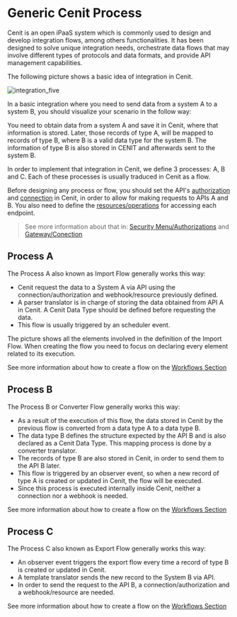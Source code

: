 # Generic Cenit Process

Cenit is an open iPaaS system which is commonly used to design and develop integration flows, among others functionalities. It has been designed to solve unique integration needs, orchestrate data flows that may involve different types of protocols and data formats, and provide API management capabilities.

The following picture shows a basic idea of integration in Cenit.

![integration_five](https://user-images.githubusercontent.com/30662690/64360139-d03ba980-cfd7-11e9-9ddd-3ad6c7af744f.jpg)

In a basic integration where you need to send data from a system A to a system B, you should visualize your scenario in the follow way:

You need to obtain data from a system A and save it in Cenit, where that information is stored. Later, those records of type A, will be mapped to records of type B, where B is a valid data type for the system B. The information of type B is also stored in CENIT and afterwards sent to the system B.

In order to implement that integration in Cenit, we define 3 processes: A, B and C. Each of these processes is usually traduced in Cenit as a flow.

Before designing any process or flow, you should set the API's [authorization](security/authorization.md) and [connection](gateway/connection.md) in Cenit, in order to  allow for making requests to APIs A and B. You also  need to define the [resources/operations](gateway/resources.md)  for accessing each endpoint. 

> See more information about that in: [Security Menu/Authorizations](security/authorization.md) and [Gateway/Conection](gateway/connection.md)

## Process A

The Process A also known as Import Flow generally works this way: 

- Cenit request the data to a System A via API using the connection/authorization and webhook/resource previously defined.
- A parser translator is in charge of storing the data obtained from API A in Cenit. A Cenit Data Type should be defined before requesting the data.
- This flow is usually triggered by an scheduler event.

The picture shows all the elements involved in the definition of the Import Flow. When creating the flow you need to focus on declaring every element related to its execution.  

See more information about how to create a flow on the [Workflows Section](workflows/workflows.md)

## Process B

The Process B or Converter Flow generally works this way:

- As a result of the execution of this flow, the data stored in Cenit by the previous flow is converted from a data type A to a data type B.
- The data type B defines the structure expected by the API B and is also declared as a Cenit Data Type. This mapping process is done by a converter translator.
- The records of type B are also stored in Cenit, in order to send them to the API B later.
- This flow is triggered by an observer event, so when a new record of type A is created or updated in Cenit, the flow will be executed.
- Since this process is executed internally inside Cenit, neither a connection nor a webhook is needed.

See more information about how to create a flow on the [Workflows Section](workflows/workflows.md)

## Process C

The Process C also known as Export Flow generally works this way: 

- An observer event triggers the export flow every time a record of type B is created or updated in Cenit.
- A template translator sends the new record to the System B via API.
- In order to send the request to the API B, a connection/authorization and a webhook/resource are needed.

See more information about how to create a flow on the [Workflows Section](workflows/workflows.md)
